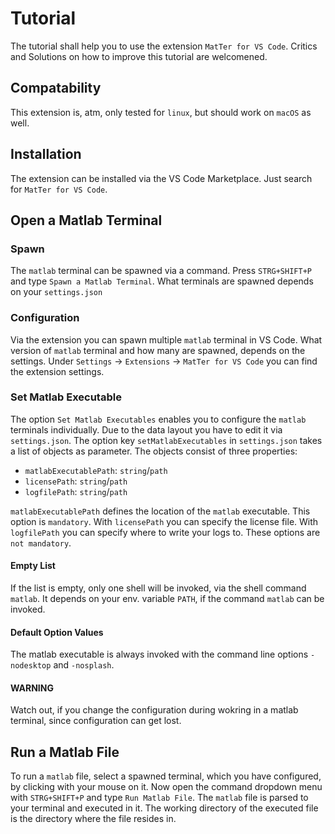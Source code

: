 # Tutorial

The tutorial shall help you to use the extension `MatTer for VS Code`. Critics and Solutions on how to improve this tutorial are welcomened.

## Compatability

This extension is, atm, only tested for `linux`, but should work on `macOS` as well.

## Installation

 The extension can be installed via the VS Code Marketplace. Just search for `MatTer for VS Code`.

## Open a Matlab Terminal

### Spawn 

The `matlab` terminal can be spawned via a command. Press `STRG+SHIFT+P` and type `Spawn a Matlab Terminal`. What terminals are spawned depends on your `settings.json`

### Configuration

Via the extension you can spawn multiple `matlab` terminal in VS Code. What version of `matlab` terminal and how many are spawned, depends on the settings. 
Under `Settings` $\rightarrow$ `Extensions` $\rightarrow$ `MatTer for VS Code` you can find the extension settings.

### Set Matlab Executable

The option `Set Matlab Executables` enables you to configure the `matlab` terminals individually. Due to the data layout you have to edit it via `settings.json`. The option key `setMatlabExecutables` in `settings.json` takes a list of objects as parameter. The objects consist of three properties:
- `matlabExecutablePath`: `string`/`path`
- `licensePath`: `string`/`path`
- `logfilePath`: `string`/`path`

`matlabExecutablePath` defines the location of the `matlab` executable. This option is `mandatory`. With `licensePath` you can specify the license file. With `logfilePath` you can specify where to write your logs to. These options are `not mandatory`.

#### Empty List

If the list is empty, only one shell will be invoked, via the shell command `matlab`. It depends on your env. variable `PATH`, if the command `matlab` can be invoked.


#### Default Option Values
The matlab executable is always invoked with the command line options `-nodesktop` and `-nosplash`.

#### WARNING

Watch out, if you change the configuration during wokring in a matlab terminal, since configuration can get lost.

## Run a Matlab File

To run a `matlab` file, select a spawned terminal, which you have configured, by clicking with your mouse on it. Now open the command dropdown menu with `STRG+SHIFT+P` and type `Run Matlab File`. 
The `matlab` file is parsed to your terminal and executed in it. The working directory of the executed file is the directory where the file resides in. 

